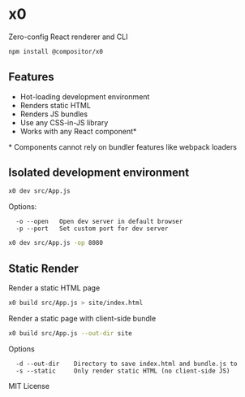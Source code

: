 
# x0

Zero-config React renderer and CLI

```sh
npm install @compositor/x0
```

## Features

- Hot-loading development environment
- Renders static HTML
- Renders JS bundles
- Use any CSS-in-JS library
- Works with any React component\*

\* Components cannot rely on bundler features like webpack loaders


## Isolated development environment

```sh
x0 dev src/App.js
```

Options:

```
  -o --open   Open dev server in default browser
  -p --port   Set custom port for dev server
```

```sh
x0 dev src/App.js -op 8080
```


## Static Render

Render a static HTML page

```sh
x0 build src/App.js > site/index.html
```

Render a static page with client-side bundle

```sh
x0 build src/App.js --out-dir site
```

Options

```
  -d --out-dir    Directory to save index.html and bundle.js to
  -s --static     Only render static HTML (no client-side JS)
```

<!--
## Custom Root HTML Component

To handle things like routing and CSS-in-JS libraries, use a custom HTML component.
When an HTML component isn't specified as an option, X0 uses a default HTML component.
This same component can be imported and customized via props.

```jsx
// custom root HTML component
import React from 'react'
import { Html } from 'x0'
import cxs from 'cxs'

const Root = props => {
  // get static CSS string from rendered app
  const css = cxs.css()

  return (
    <Html
      {...props}
      css={css}
    />
  )
}

export default Root
```

The `Html` component accepts the following props.

- `title`
- `description`
- `image`
- `css`
- `js`
- `stylesheets` (array)
- `scripts` (array)
- `initialProps` (object)
- `children`

## Configuration

Other configuration options can be passed to x0 in a `package.json`
field named `x0`.

```json
"x0": {
  "title": "Hello",
  "count": 0
}
```

## Rendering Multiple Pages

To render multiple pages and use routing, add a `routes` array to the `package.json` configuration object.

```json
"x0": {
  "routes": [
    "/",
    "/about"
  ]
}
```

In your main app component, use a library like react-router to handle the routes.
When rendering statically, the path will be passed to both the app component and the root HTML component as the `pathname` prop.

```jsx
// main app component
import React from 'react'
import { BrowserRouter } from 'react-router'

const App = props => (
  <BrowserRouter>
    {/* ...handle child routes */}
  </BrowserRouter>
)
```

```jsx
// root component
import React from 'react'
import { StaticRouter } from 'react-router'
import { Html } from '@compositor/x0'

const Root = props => (
  <StaticRouter location={props.pathname}>
    <Html {...props} />
  </StaticRouter>
)
```

```sh
x0 static src/App.js --html src/Root.js --out-dir site
```
-->

MIT License

